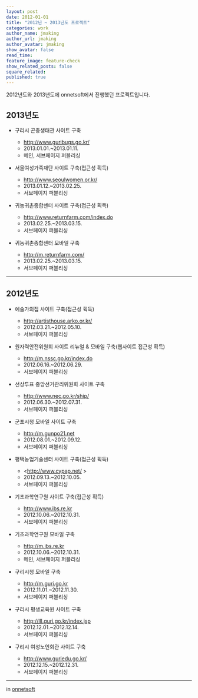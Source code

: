 ```yaml
---
layout: post
date: 2012-01-01
title: "2012년 ~ 2013년도 프로젝트"
categories: work
author_name: jmaking
author_url: jmaking
author_avatar: jmaking
show_avatar: false
read_time: 
feature_image: feature-check
show_related_posts: false
square_related: 
published: true
---
```


2012년도와 2013년도에 onnetsoft에서 진행했던 프로젝트입니다.

## 2013년도

- 구리시 곤충생태관 사이트 구축
    - <http://www.guribugs.go.kr/>  
    - 2013.01.01.~2013.01.11.  
    - 메인, 서브페이지 퍼블리싱  

- 서울여성가족재단 사이트 구축(접근성 획득)
    - <http://www.seoulwomen.or.kr/>  
    - 2013.01.12.~2013.02.25.  
    - 서브페이지 퍼블리싱  

- 귀농귀촌종합센터 사이트 구축(접근성 획득)
    - <http://www.returnfarm.com/index.do>  
    - 2013.02.25.~2013.03.15.  
    - 서브페이지 퍼블리싱  

- 귀농귀촌종합센터 모바일 구축
    - <http://m.returnfarm.com/>  
    - 2013.02.25.~2013.03.15.  
    - 서브페이지 퍼블리싱  

---

## 2012년도

- 예술가의집 사이트 구축(접근성 획득)
    - <http://artisthouse.arko.or.kr/>  
    - 2012.03.21.~2012.05.10.   
    - 서브페이지 퍼블리싱  

- 원자력안전위원회 사이트 리뉴얼 & 모바일 구축(웹사이트 접근성 획득)  
    - <http://m.nssc.go.kr/index.do>  
    - 2012.06.16.~2012.06.29.   
    - 서브페이지 퍼블리싱  

- 선상투표 중앙선거관리위원회 사이트 구축
    - <http://www.nec.go.kr/ship/>  
    - 2012.06.30.~2012.07.31.  
    - 서브페이지 퍼블리싱  

- 군포시청 모바일 사이트 구축
    - <http://m.gunpo21.net>  
    - 2012.08.01.~2012.09.12.  
    - 서브페이지 퍼블리싱  

- 평택농업기술센터 사이트 구축(접근성 획득)
    - <http://www.cypap.net/ >  
    - 2012.09.13.~2012.10.05.  
    - 서브페이지 퍼블리싱  

- 기초과학연구원 사이트 구축(접근성 획득)
    - <http://www.ibs.re.kr>  
    - 2012.10.06.~2012.10.31.  
    - 서브페이지 퍼블리싱  

- 기초과학연구원 모바일 구축
    - <http://m.ibs.re.kr>  
    - 2012.10.06.~2012.10.31.  
    - 메인, 서브페이지 퍼블리싱  

- 구리시청 모바일 구축
    - <http://m.guri.go.kr>  
    - 2012.11.01.~2012.11.30.  
    - 서브페이지 퍼블리싱  

- 구리시 평생교육원 사이트 구축
    - <http://lll.guri.go.kr/index.jsp>  
    - 2012.12.01.~2012.12.14.  
    - 서브페이지 퍼블리싱  

- 구리시 여성노인회관 사이트 구축
    - <http://www.guriedu.go.kr/>  
    - 2012.12.15.~2012.12.31.  
    - 서브페이지 퍼블리싱  

---
in [onnetsoft](http://www.onnetsoft.co.kr/)


